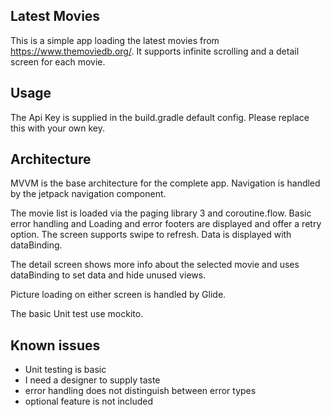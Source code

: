 
## Latest Movies

This is a simple app loading the latest movies from https://www.themoviedb.org/. It supports
infinite scrolling and a detail screen for each movie.

## Usage


The Api Key is supplied in the build.gradle default config. Please replace this with your own key.

## Architecture


MVVM is the base architecture for the complete app. Navigation is handled by the jetpack navigation
component.

The movie list is loaded via the paging library 3 and coroutine.flow. Basic error handling and
Loading and error footers are displayed and offer a retry option. The screen supports swipe to
refresh. Data is displayed with dataBinding.

The detail screen shows more info about the selected movie and uses dataBinding to set data and hide
unused views.

Picture loading on either screen is handled by Glide.

The basic Unit test use mockito.

## Known issues


- Unit testing is basic
- I need a designer to supply taste
- error handling does not distinguish between error types
- optional feature is not included